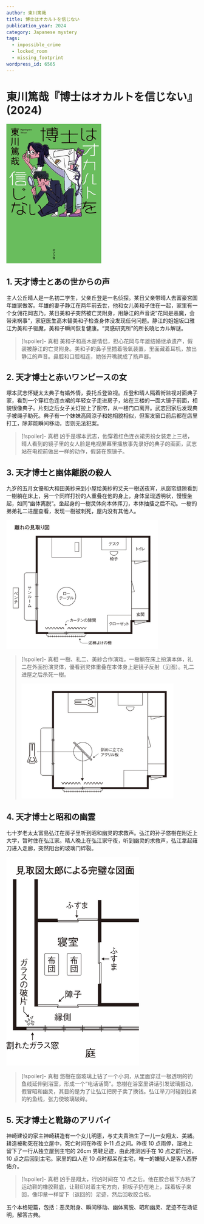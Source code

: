 ```yaml
---
author: 東川篤哉
title: 博士はオカルトを信じない
publication_year: 2024
category: Japanese mystery
tags:
  - impossible_crime
  - locked_room
  - missing_footprint
wordpress_id: 6565
---
```


# 東川篤哉『博士はオカルトを信じない』(2024)

<img src=images/2024_cover.jpg width=250/>

## 1. 天才博士とあの世からの声

主人公丘晴人是一名初二学生，父亲丘登是一名侦探。某日父亲带晴人去富豪宮国年雄家做客。年雄的妻子静江在两年前去世，他和女儿美和子住在一起，家里有一个女佣花岡吉乃。某日美和子突然被亡灵附身，用静江的声音说“花岡是恶魔，会带来祸事”，家庭医生高木替美和子检查身体没发现任何问题。静江的姐姐坂口雅江为美和子驱魔，美和子瞬间恢复健康。“灵感研究所”的所长暁ヒカル解谜。

> [!spoiler]- 真相
> 美和子和高木是情侣，担心花岡与年雄结婚继承遗产，假装被静江的亡灵附身。美和子的鼻子里插着吸氧装置，里面藏着耳机，放出静江的声音。鼻腔和口腔相连，她张开嘴就成了扬声器。

## 2. 天才博士と赤いワンピースの女

塚本武志怀疑太太典子有婚外情，委托丘登监视。丘登和晴人隔着街监视对面典子家，看到一个穿红色连衣裙的年轻女子走进房子，站在三楼的一面大镜子前面，相貌很像典子。片刻之后女子关灯拉上了窗帘，从一楼门口离开。武志回家后发现典子被绳子勒死。典子有一个妹妹高岡涼子和她相貌相似，但案发窗口前后都在店里打工，除非能瞬间移动，否则无法犯案。

> [!spoiler]- 真相
> 凶手是塚本武志，他穿着红色连衣裙男扮女装走上三楼，晴人看到的镜子里的女人脸是电视屏幕里播放事先录好的典子的画面，武志站在电视前做出一样的动作，假装在照镜子。

## 3. 天才博士と幽体離脱の殺人

九岁的五月女優和大和田美紗来到小屋给美紗的丈夫一樹送夜宵，从窗帘缝隙看到一樹躺在床上，另一个同样打扮的人重叠在他的身上，身体呈现透明状，慢慢坐起，如同“幽体离脱”。坐起身的一樹灵体向本体挥刀，本体抽搐之后不动。一樹的弟弟礼二进屋查看，发现一樹被刺死，屋内没有其他人。

<img src=images/2024_guest_house.jpg width=400/>

> [!spoiler]- 真相
> 一樹、礼二、美紗合作演戏，一樹躺在床上扮演本体，礼二在外面扮演灵体，優看到灵体重叠在本体身上是镜子反射（见图）。礼二进屋之后杀死一樹。
> 
> <img src=images/2024_reflection.jpg width=400/>

## 4. 天才博士と昭和の幽霊

七十岁老太太富島弘江在房子里听到昭和幽灵的求救声。弘江的孙子悠樹在附近上大学，暂时住在弘江家。晴人晚上在弘江家守夜，听到幽灵的求救声，弘江拿起薙刀进入走廊，突然阳台的玻璃门碎裂。

<img src=images/2024_glass_window.jpg width=350/>

> [!spoiler]- 真相
> 悠樹在窗玻璃上钻了一个小洞，从里面穿过一根透明的钓鱼线延伸到浴室，形成一个“电话话筒”。悠樹在浴室里讲话引发玻璃振动，假冒昭和幽灵，其目的是为了让弘江把房子卖了换钱。弘江举刀时碰到拉紧的钓鱼线，张力使玻璃破碎。

## 5. 天才博士と靴跡のアリバイ

神崎建设的家主神崎耕造有一个女儿明恵，与丈夫貴浩生了一儿一女翔太、美緒。耕造被勒死在独立屋中，死亡时间在昨夜 9-11 点之间。昨夜 10 点雨停，湿地上留下了一行从独立屋到主宅的 26cm 男鞋足迹，由此推测凶手在 10 点之前行凶，10 点之后回到主宅。家里的四人在 10 点时都呆在主宅，唯一的嫌疑人是客人西野佑介。

> [!spoiler]- 真相
> 凶手是翔太，行凶时间在 10 点之后。他在胶合板下方粘了运动鞋的橡胶鞋底，让鞋印对着主宅方向，把板子扔在地上，踩着板子来回，像印章一样留下（返回的）足迹，然后回收胶合板。

五个本格短篇，包括：恶灵附身、瞬间移动、幽体离脱、昭和幽灵、足迹不在场证明，解答古典。